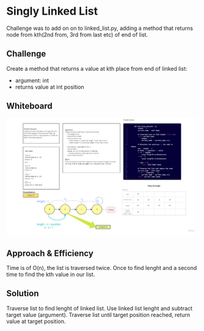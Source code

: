 # Singly Linked List
Challenge was to add on on to linked_list.py, adding a method that returns node from kth(2nd from, 3rd from last etc) of end of list.

## Challenge
Create a method that returns a value at kth place from end of linked list:
  - argument: int
  - returns value at int position

## Whiteboard

![](kth.jpg)

## Approach & Efficiency
Time is of O(n), the list is traversed twice. Once to find lenght and a second time to find the kth value in our list.

## Solution

Traverse list to find lenght of linked list. Use linked list lenght and subtract target value (argument). Traverse list until target position reached, return value at target position. 

